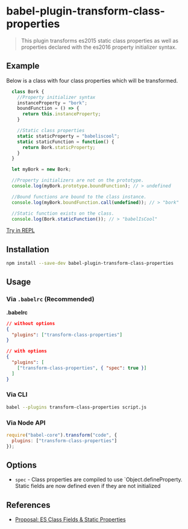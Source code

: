# babel-plugin-transform-class-properties

> This plugin transforms es2015 static class properties as well as properties declared with the es2016 property initializer syntax.

## Example

Below is a class with four class properties which will be transformed.

```js
  class Bork {
    //Property initializer syntax
    instanceProperty = "bork";
    boundFunction = () => {
      return this.instanceProperty;
    }

    //Static class properties
    static staticProperty = "babeliscool";
    static staticFunction = function() {
      return Bork.staticProperty;
    }
  }

  let myBork = new Bork;

  //Property initializers are not on the prototype.
  console.log(myBork.prototype.boundFunction); // > undefined

  //Bound functions are bound to the class instance.
  console.log(myBork.boundFunction.call(undefined)); // > "bork"

  //Static function exists on the class.
  console.log(Bork.staticFunction()); // > "babelIsCool"
```

[Try in REPL](http://babeljs.io/repl/#?babili=false&evaluate=false&lineWrap=false&presets=es2016%2Clatest%2Cstage-2&code=%20%20class%20Bork%20%7B%0A%20%20%20%20%2F%2FProperty%20initilizer%20syntax%0A%20%20%20%20instanceProperty%20%3D%20%22bork%22%3B%0A%20%20%20%20boundFunction%20%3D%20()%20%3D%3E%20%7B%0A%20%20%20%20%20%20return%20this.instanceProperty%3B%0A%20%20%20%20%7D%0A%20%20%20%20%0A%20%20%20%20%2F%2FStatic%20class%20properties%0A%20%20%20%20static%20staticProperty%20%3D%20%22babeliscool%22%3B%0A%20%20%20%20static%20staticFunction%20%3D%20function()%20%7B%0A%20%20%20%20%20%20return%20Bork.staticProperty%3B%0A%20%20%20%20%7D%0A%20%20%7D%0A%0A%20%20let%20myBork%20%3D%20new%20Bork%3B%0A%0A%20%20%2F%2FProperty%20initializers%20are%20not%20on%20the%20prototype.%0A%20%20console.log(Bork.prototype.boundFunction)%3B%20%2F%2F%20%3E%20undefined%0A%0A%20%20%2F%2FBound%20functions%20are%20bound%20to%20the%20class%20instance.%0A%20%20console.log(myBork.boundFunction.call(undefined))%3B%20%2F%2F%20%3E%20%22bork%22%0A%0A%20%20%2F%2FStatic%20function%20exists%20on%20the%20class.%0A%20%20console.log(Bork.staticFunction())%3B%20%2F%2F%20%3E%20%22babelIsCool%22)

## Installation

```sh
npm install --save-dev babel-plugin-transform-class-properties
```

## Usage

### Via `.babelrc` (Recommended)

**.babelrc**

```json
// without options
{
  "plugins": ["transform-class-properties"]
}

// with options
{
  "plugins": [
    ["transform-class-properties", { "spec": true }]
  ]
}
```

### Via CLI

```sh
babel --plugins transform-class-properties script.js
```

### Via Node API

```javascript
require("babel-core").transform("code", {
  plugins: ["transform-class-properties"]
});
```

## Options

* `spec` -  Class properties are compiled to use `Object.defineProperty. Static fields are now defined even if they are not initialized

## References

* [Proposal: ES Class Fields & Static Properties](https://github.com/jeffmo/es-class-static-properties-and-fields)
